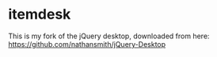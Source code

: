 # itemdesk
This is my fork of the jQuery desktop, downloaded from here: https://github.com/nathansmith/jQuery-Desktop
